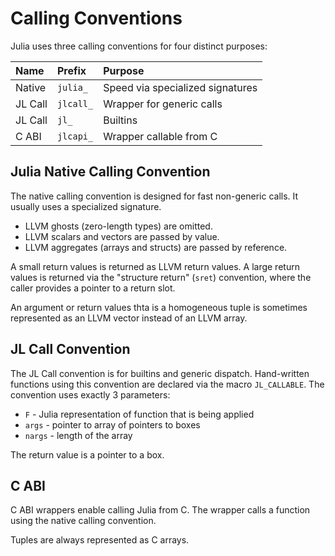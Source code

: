 # Calling Conventions

Julia uses three calling conventions for four distinct purposes:

| Name    | Prefix    | Purpose                          |
|:------- |:--------- |:-------------------------------- |
| Native  | `julia_`  | Speed via specialized signatures |
| JL Call | `jlcall_` | Wrapper for generic calls        |
| JL Call | `jl_`     | Builtins                         |
| C ABI   | `jlcapi_` | Wrapper callable from C          |

## Julia Native Calling Convention

The native calling convention is designed for fast non-generic calls. It usually uses a specialized
signature.

  * LLVM ghosts (zero-length types) are omitted.
  * LLVM scalars and vectors are passed by value.
  * LLVM aggregates (arrays and structs) are passed by reference.

A small return values is returned as LLVM return values. A large return values is returned via
the "structure return" (`sret`) convention, where the caller provides a pointer to a return slot.

An argument or return values thta is a homogeneous tuple is sometimes represented as an LLVM vector
instead of an LLVM array.

## JL Call Convention

The JL Call convention is for builtins and generic dispatch. Hand-written functions using this
convention are declared via the macro `JL_CALLABLE`. The convention uses exactly 3 parameters:

  * `F`  - Julia representation of function that is being applied
  * `args` - pointer to array of pointers to boxes
  * `nargs` - length of the array

The return value is a pointer to a box.

## C ABI

C ABI wrappers enable calling Julia from C. The wrapper calls a function using the native calling
convention.

Tuples are always represented as C arrays.
